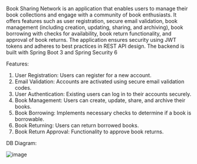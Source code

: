 Book Sharing Network is an application that enables users to manage their book collections and engage with a community of book enthusiasts. 
It offers features such as user registration, secure email validation, book management (including creation, updating, sharing, and archiving), book borrowing with checks for availability, book return functionality, and approval of book returns. 
The application ensures security using JWT tokens and adheres to best practices in REST API design. The backend is built with Spring Boot 3 and Spring Security 6

Features:
1) User Registration: Users can register for a new account.
2) Email Validation: Accounts are activated using secure email validation codes.
3) User Authentication: Existing users can log in to their accounts securely.
4) Book Management: Users can create, update, share, and archive their books.
5) Book Borrowing: Implements necessary checks to determine if a book is borrowable.
6) Book Returning: Users can return borrowed books.
7) Book Return Approval: Functionality to approve book returns.


DB Diagram:

![image](https://github.com/zhaqsylyq/book-sharing-network/assets/71256573/8d49dd99-0b67-47ab-a4d3-c0bff580a424)
